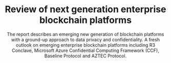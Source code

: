 ---
layout: "post"
title: "Review of next generation enterprise blockchain platforms"
subtitle: "The report describes an emerging new generation of blockchain platforms with a ground-up approach to data privacy and confidentiality. A fresh outlook on emerging enterprise blockchain platforms including R3 Conclave, Microsoft Azure Confidential Computing Framework (CCF), Baseline Protocol and AZTEC Protocol."
image: "next-gen-blockchain.jpg"
category: "News"
link:
  type: "report"
  url: "reports/next-gen-blockchains"
---